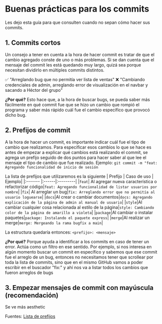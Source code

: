 ﻿# Buenas prácticas para los commits

Les dejo esta guía para que consulten cuando no sepan cómo hacer sus commits.

## 1. Commits cortos

Un consejo a tener en cuenta a la hora de hacer commit es tratar de que el cambio agregado conste de uno o más problemas. Si se dan cuenta que el mensaje del commit les está quedando muy largo, quizá sea porque necesitan dividirlo en múltiples commits distintos.

:white_check_mark: "Arreglando bug que no permitía ver lista de ventas"
:x:  "Cambiando credenciales de admin, arreglando error de visualización en el navbar y sacando a Héctor del grupo"

**¿Por qué?**
Esto hace que, a la hora de buscar bugs, se pueda saber más fácilmente en qué commit fue que se hizo un cambio que rompió el programa y saber más rápido cuál fue el cambio específico que provocó dicho bug.

## 2. Prefijos de commit

A la hora de hacer un commit, es importante indicar cuál fue el tipo de cambio que realizamos. Para especificar esos cambios lo que se hace es antes de empezar a explicar qué cambios está realizando el commit, se agrega un prefijo seguido de dos puntos para hacer saber al que lee el mensaje el tipo de cambio que fue realizado.
Ejemplo:
``git commit -m "feat: Agregando funcionalidad de inicio de sesión``

La lista de prefijos que utilizaremos es la siguiente
| Prefijo | Caso de uso   | Ejemplo|
|:------- |:------|:---------|
|``feat``| Al agregar nueva característica o refactorizar código|``feat: Agregando funcionalidad de listar usuarios por nombre``|
|``fix``| Al arreglar un bug|``fix: Arreglando error que no permitía al usuario loguearse``|
|``docs``|Al crear o cambiar documentos|``docs: Agregando explicación de la página de admin al manual de usuario``|
|``style``|Al cambiar cualquier cosa relacionada al estilo de la página|``style: Cambiando color de la página de amarillo a violeta``|
|``package``|Al cambiar o instalar paquetes|``package: Instalando el paquete express``|
|``merge``|Al realizar un merge|``merge: Mergeando la rama bugfix a main``|
 
 La estructura quedaría entonces:
``<prefijo>: <mensaje>``

**¿Por qué?**
Porque ayuda a identificar a los commits en caso de tener un error. Actúa como un filtro en ese sentido. Por ejemplo, si nos interesa en algún momento buscar un commit en específico y sabemos que ese commit fue el arreglo de un bug, entonces no necesitamos tener que scrollear por toda la lista de commits, sino que en el mismo GitHub vamos a poder escribir en el buscador "fix:" y ahí nos va a listar todos los cambios que fueron arreglos de bugs

## 3. Empezar mensajes de commit con mayúscula (recomendación)

Se ve más aesthetic

Fuentes:
[Lista de prefijos](https://github.com/frissyn/commit-prefixes)
